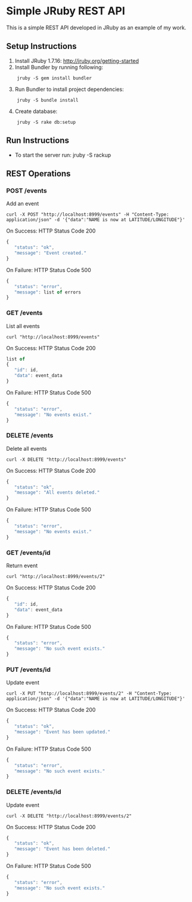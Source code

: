 # Simple JRuby REST API

This is a simple REST API developed in JRuby as an example of my work.

## Setup Instructions

1. Install JRuby 1.7.16: http://jruby.org/getting-started
2. Install Bundler by running following:
```
    jruby -S gem install bundler
```
3. Run Bundler to install project dependencies:
```
    jruby -S bundle install
```
4. Create database:
```
    jruby -S rake db:setup
```


## Run Instructions

* To start the server run: jruby -S rackup

## REST Operations

### POST /events
Add an event

```
curl -X POST "http://localhost:8999/events" -H "Content-Type: application/json" -d '{"data":"NAME is now at LATITUDE/LONGITUDE"}'
```

On Success:
HTTP Status Code 200
```javascript
{
   "status": "ok",
   "message": "Event created."
}
```

On Failure:
HTTP Status Code 500
```javascript
{
   "status": "error",
   "message": list of errors
}
```

### GET /events
List all events

```
curl "http://localhost:8999/events"
```

On Success:
HTTP Status Code 200
```javascript
list of
{
   "id": id,
   "data": event_data
}
```

On Failure:
HTTP Status Code 500
```javascript
{
   "status": "error",
   "message": "No events exist."
}
```

### DELETE /events
Delete all events

```
curl -X DELETE "http://localhost:8999/events"
```

On Success:
HTTP Status Code 200
```javascript
{
   "status": "ok",
   "message": "All events deleted."
}
```

On Failure:
HTTP Status Code 500
```javascript
{
   "status": "error",
   "message": "No events exist."
}
```

### GET /events/id
Return event

```
curl "http://localhost:8999/events/2"
```

On Success:
HTTP Status Code 200
```javascript
{
   "id": id,
   "data": event_data
}
```

On Failure:
HTTP Status Code 500
```javascript
{
   "status": "error",
   "message": "No such event exists."
}
```

### PUT /events/id
Update event

```
curl -X PUT "http://localhost:8999/events/2" -H "Content-Type: application/json" -d '{"data":"NAME is now at LATITUDE/LONGITUDE"}'
```

On Success:
HTTP Status Code 200
```javascript
{
   "status": "ok",
   "message": "Event has been updated."
}
```

On Failure:
HTTP Status Code 500
```javascript
{
   "status": "error",
   "message": "No such event exists."
}
```

### DELETE /events/id
Update event

```
curl -X DELETE "http://localhost:8999/events/2"
```

On Success:
HTTP Status Code 200
```javascript
{
   "status": "ok",
   "message": "Event has been deleted."
}
```

On Failure:
HTTP Status Code 500
```javascript
{
   "status": "error",
   "message": "No such event exists."
}
```